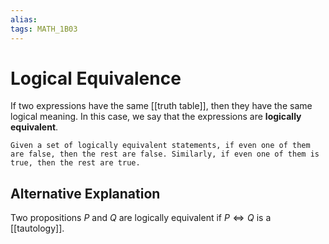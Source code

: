 ```yaml
---
alias:
tags: MATH_1B03
---
```

# Logical Equivalence
If two expressions have the same [[truth table]], then they have the same logical meaning. In this case, we say that the expressions are **logically equivalent**.

```ad-example
Given a set of logically equivalent statements, if even one of them are false, then the rest are false. Similarly, if even one of them is true, then the rest are true. 
```

## Alternative Explanation
Two propositions $P$ and $Q$ are logically equivalent if $P\Leftrightarrow Q$ is a [[tautology]].